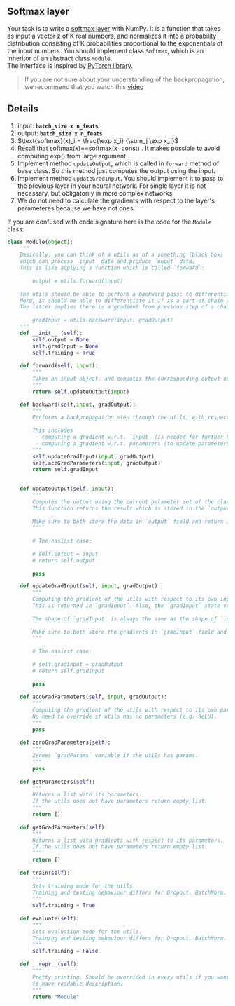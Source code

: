 Softmax layer
---
Your task is to write a [softmax layer](https://pytorch.org/docs/master/generated/torch.nn.Softmax.html) with NumPy. It 
is a function that takes as input a vector z of K real numbers, and normalizes it into a probability distribution consisting of K probabilities proportional to the exponentials of the input numbers.
You should implement class `Softmax`, which is an inheritor of an abstract class `Module`.  
The interface is inspired by [PyTorch library](https://pytorch.org/).  

> If you are not sure about your understanding of the backpropagation, we recommend that you watch this [video](https://www.youtube.com/watch?v=Ilg3gGewQ5U)

## Details
1. input: **`batch_size x n_feats`**
2. output: **`batch_size x n_feats`**
3. $\text{softmax}(x)_i = \frac{\exp x_i} {\sum_j \exp x_j}$
4. Recall that  softmax(𝑥)==softmax(𝑥−const) . It makes possible to avoid computing exp() from large argument.
5. Implement method `updateOutput`, which is called in `forward` method of base class. So this method 
just computes the output using the input. 
6. Implement method `updateGradInput`. You should implement it to pass to the previous layer in your neural network. 
For single layer it is not necessary, but obligatorily in more complex networks.
7. We do not need to calculate the gradients with respect to the layer's parameteres because we have not ones.


If you are confused with code signature here is the code for the `Module` class:
```python
class Module(object):
    """
    Basically, you can think of a utils as of a something (black box) 
    which can process `input` data and produce `ouput` data.
    This is like applying a function which is called `forward`: 
        
        output = utils.forward(input)
    
    The utils should be able to perform a backward pass: to differentiate the `forward` function. 
    More, it should be able to differentiate it if is a part of chain (chain rule).
    The latter implies there is a gradient from previous step of a chain rule. 
    
        gradInput = utils.backward(input, gradOutput)
    """
    def __init__ (self):
        self.output = None
        self.gradInput = None
        self.training = True
    
    def forward(self, input):
        """
        Takes an input object, and computes the corresponding output of the utils.
        """
        return self.updateOutput(input)

    def backward(self,input, gradOutput):
        """
        Performs a backpropagation step through the utils, with respect to the given input.
        
        This includes 
         - computing a gradient w.r.t. `input` (is needed for further backprop),
         - computing a gradient w.r.t. parameters (to update parameters while optimizing).
        """
        self.updateGradInput(input, gradOutput)
        self.accGradParameters(input, gradOutput)
        return self.gradInput
    

    def updateOutput(self, input):
        """
        Computes the output using the current parameter set of the class and input.
        This function returns the result which is stored in the `output` field.
        
        Make sure to both store the data in `output` field and return it. 
        """
        
        # The easiest case:
            
        # self.output = input 
        # return self.output
        
        pass

    def updateGradInput(self, input, gradOutput):
        """
        Computing the gradient of the utils with respect to its own input. 
        This is returned in `gradInput`. Also, the `gradInput` state variable is updated accordingly.
        
        The shape of `gradInput` is always the same as the shape of `input`.
        
        Make sure to both store the gradients in `gradInput` field and return it.
        """
        
        # The easiest case:
        
        # self.gradInput = gradOutput 
        # return self.gradInput
        
        pass   
    
    def accGradParameters(self, input, gradOutput):
        """
        Computing the gradient of the utils with respect to its own parameters.
        No need to override if utils has no parameters (e.g. ReLU).
        """
        pass
    
    def zeroGradParameters(self): 
        """
        Zeroes `gradParams` variable if the utils has params.
        """
        pass
        
    def getParameters(self):
        """
        Returns a list with its parameters. 
        If the utils does not have parameters return empty list. 
        """
        return []
        
    def getGradParameters(self):
        """
        Returns a list with gradients with respect to its parameters. 
        If the utils does not have parameters return empty list. 
        """
        return []
    
    def train(self):
        """
        Sets training mode for the utils.
        Training and testing behaviour differs for Dropout, BatchNorm.
        """
        self.training = True
    
    def evaluate(self):
        """
        Sets evaluation mode for the utils.
        Training and testing behaviour differs for Dropout, BatchNorm.
        """
        self.training = False
    
    def __repr__(self):
        """
        Pretty printing. Should be overrided in every utils if you want 
        to have readable description. 
        """
        return "Module"
```